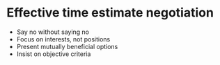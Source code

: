 # Effective time estimate negotiation

* Say no without saying no
* Focus on interests, not positions
* Present mutually beneficial options
* Insist on objective criteria
